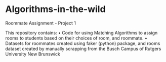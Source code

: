 # Algorithms-in-the-wild
Roommate Assignment - Project 1

This repository contains:
•	Code for using Matching Algorithms to assign rooms to students based on their choices of room, and roommate.
•	Datasets for roommates created using faker (python) package, and rooms dataset created by manually scrapping from the Busch Campus of Rutgers University New Brunswick

